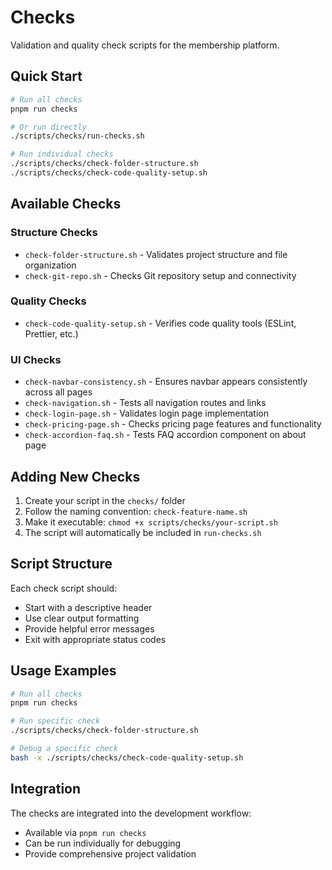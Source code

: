 # Checks

Validation and quality check scripts for the membership platform.

## Quick Start

```bash
# Run all checks
pnpm run checks

# Or run directly
./scripts/checks/run-checks.sh

# Run individual checks
./scripts/checks/check-folder-structure.sh
./scripts/checks/check-code-quality-setup.sh
```

## Available Checks

### Structure Checks

- `check-folder-structure.sh` - Validates project structure and file organization
- `check-git-repo.sh` - Checks Git repository setup and connectivity

### Quality Checks

- `check-code-quality-setup.sh` - Verifies code quality tools (ESLint, Prettier, etc.)

### UI Checks

- `check-navbar-consistency.sh` - Ensures navbar appears consistently across all pages
- `check-navigation.sh` - Tests all navigation routes and links
- `check-login-page.sh` - Validates login page implementation
- `check-pricing-page.sh` - Checks pricing page features and functionality
- `check-accordion-faq.sh` - Tests FAQ accordion component on about page

## Adding New Checks

1. Create your script in the `checks/` folder
2. Follow the naming convention: `check-feature-name.sh`
3. Make it executable: `chmod +x scripts/checks/your-script.sh`
4. The script will automatically be included in `run-checks.sh`

## Script Structure

Each check script should:

- Start with a descriptive header
- Use clear output formatting
- Provide helpful error messages
- Exit with appropriate status codes

## Usage Examples

```bash
# Run all checks
pnpm run checks

# Run specific check
./scripts/checks/check-folder-structure.sh

# Debug a specific check
bash -x ./scripts/checks/check-code-quality-setup.sh
```

## Integration

The checks are integrated into the development workflow:

- Available via `pnpm run checks`
- Can be run individually for debugging
- Provide comprehensive project validation
